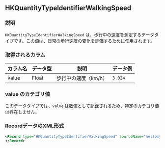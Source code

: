 ## HKQuantityTypeIdentifierWalkingSpeed

### 説明

`HKQuantityTypeIdentifierWalkingSpeed` は、歩行中の速度を測定するデータタイプです。この値は、日常の歩行速度の変化を評価するために使用されます。

### 取得されるカラム

| カラム名 | データ型 | 説明                 | データ例 |
| -------- | -------- | -------------------- | -------- |
| value    | Float    | 歩行中の速度（km/h） | `3.024`  |

### value のカテゴリ値

このデータタイプでは、`value` は数値として記録されるため、特定のカテゴリ値は存在しません。

### RecordデータのXML形式

```xml
<Record type="HKQuantityTypeIdentifierWalkingSpeed" sourceName="hellomyzn13" sourceVersion="17.6.1" device="<<HKDevice: 0x30378a2b0>, name:iPhone, manufacturer:Apple Inc., model:iPhone, hardware:iPhone16,1, software:17.6.1, creation date:2024-08-31 17:17:55 +0000>" unit="km/hr" creationDate="2025-01-01 20:27:40 +0900" startDate="2025-01-01 10:28:18 +0900" endDate="2025-01-01 10:28:20 +0900" value="3.024">
</Record>
```
